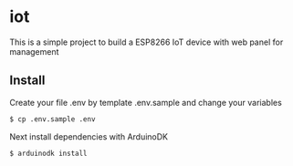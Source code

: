 # iot

This is a simple project to build a ESP8266 IoT device with web panel for management

## Install

Create your file .env by template .env.sample and change your variables

```bash
$ cp .env.sample .env
```

Next install dependencies with ArduinoDK

```bash
$ arduinodk install
```

